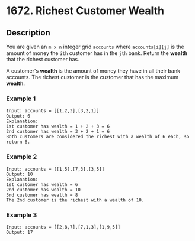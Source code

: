 # 1672. Richest Customer Wealth

## Description

You are given an `m x n` integer grid `accounts` where `accounts[i][j]` is the amount of money the `i​​​​​​​​​​​th​​​​` customer has in the `j​​​​​​​​​​​th​​​​` bank. Return the **wealth** that the richest customer has.

A customer's **wealth** is the amount of money they have in all their bank accounts. The richest customer is the customer that has the maximum **wealth**.
### Example 1

```
Input: accounts = [[1,2,3],[3,2,1]]
Output: 6
Explanation:
1st customer has wealth = 1 + 2 + 3 = 6
2nd customer has wealth = 3 + 2 + 1 = 6
Both customers are considered the richest with a wealth of 6 each, so return 6.
```
### Example 2
```
Input: accounts = [[1,5],[7,3],[3,5]]
Output: 10
Explanation: 
1st customer has wealth = 6
2nd customer has wealth = 10 
3rd customer has wealth = 8
The 2nd customer is the richest with a wealth of 10.
```

### Example 3
```
Input: accounts = [[2,8,7],[7,1,3],[1,9,5]]
Output: 17
```